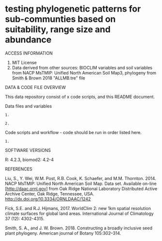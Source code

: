 # testing phylogenetic patterns for sub-communties based on suitability, range size and abundance 

ACCESS INFORMATION
1. MIT License
2. Data derived from other sources: BIOCLIM variables and soil variables from NACP MsTMIP: Unified North American Soil Map3, phylogeny from Smith & Brown 2018 "ALLMB.tre" file


DATA & CODE FILE OVERVIEW

This data repository consist of x code scripts, and this README document.


Data files and variables 

    1. 
    
    2. 


Code scripts and workflow - code should be run in order listed here. 

    1. 


SOFTWARE VERSIONS

R: 4.2.3,
biomod2: 4.2-4


REFERENCES

Liu, S., Y. Wei, W.M. Post, R.B. Cook, K. Schaefer, and M.M. Thornton. 2014. NACP MsTMIP: Unified North American Soil Map. Data set. Available on-line [http://daac.ornl.gov] from Oak Ridge National Laboratory Distributed Active Archive Center, Oak Ridge, Tennessee, USA. http://dx.doi.org/10.3334/ORNLDAAC/1242

Fick, S.E. and R.J. Hijmans, 2017. WorldClim 2: new 1km spatial resolution climate surfaces for global land areas. International Journal of Climatology 37 (12): 4302-4315.

Smith, S. A., and J. W. Brown. 2018. Constructing a broadly inclusive seed plant phylogeny. American journal of Botany 105:302–314.


 
